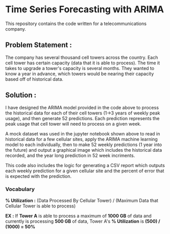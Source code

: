 # Time Series Forecasting with ARIMA
This repository contains the code written for a telecommunications company.

## Problem Statement : 
The company has several thousand cell towers across the country. Each cell tower has certain capacity (data that it is able to process). The time it takes to upgrade a tower's capacity is several months. They wanted to know a year in advance, which towers would be nearing their capacity based off of historical data.

## Solution :
I have designed the ARIMA model provided in the code above to process the historical data for each of their cell towers (1->3 years of weekly peak usage), and then generate 52 predictions. Each prediction represents the peak usage that cell tower will need to process on a given week. 

A mock dataset was used in the jupyter notebook shown above to read in historical data for a few cellular sites, apply the ARIMA machine learning model to each individually, then to make 52 weekly predictions (1 year into the future) and output a graphical image which includes the historical data recorded, and the year long prediction in 52 week incriments.

This code also includes the logic for generating a CSV report which outputs each weekly prediction for a given cellular site and the percent of error that is expected with the prediction. 

### Vocabulary
**% Utilization :** (Data Processed By Cellular Tower) / (Maximum Data that Cellular Tower is able to process)

**EX :** If **Tower A** is able to process a maximum of **1000 GB** of data and currently is processing **500 GB** of data, Tower A's **% Utilization** is **(500) / (1000) = 50%**
